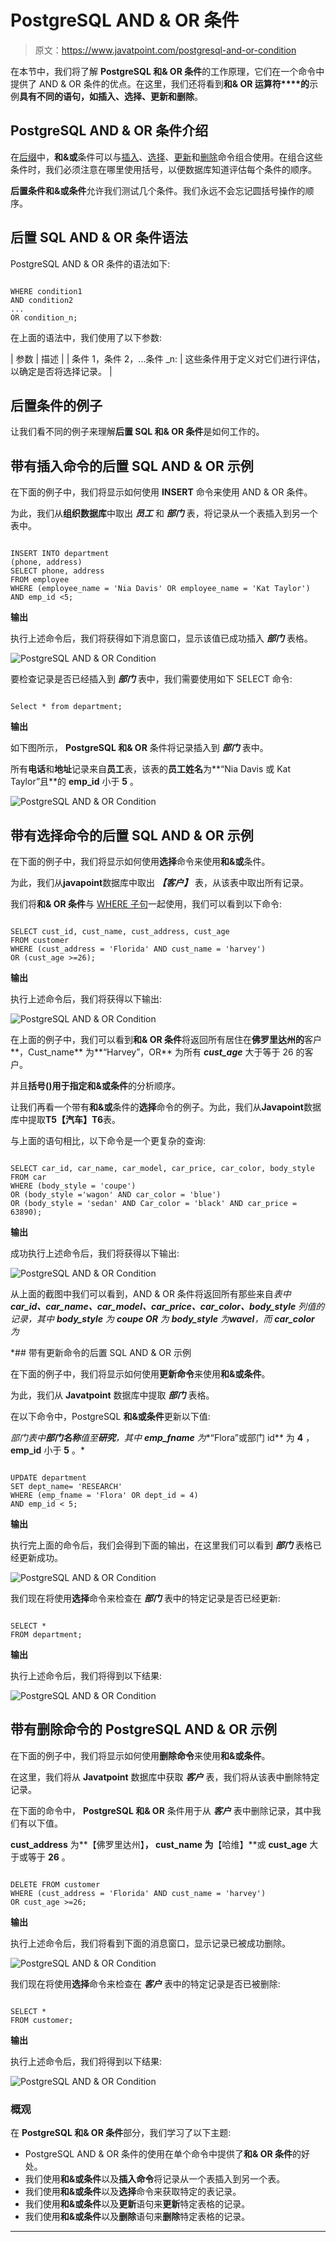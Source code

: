 # PostgreSQL AND & OR 条件

> 原文：<https://www.javatpoint.com/postgresql-and-or-condition>

在本节中，我们将了解 **PostgreSQL 和& OR 条件**的工作原理，它们在一个命令中提供了 AND & OR 条件的优点。在这里，我们还将看到**和& OR 运算符****的**示例**具有不同的语句，如插入、选择、更新和删除**。

## PostgreSQL AND & OR 条件介绍

在[后缀](https://www.javatpoint.com/postgresql-tutorial)中，**和&或**条件可以与[插入](https://www.javatpoint.com/postgresql-insert)、[选择](https://www.javatpoint.com/postgresql-select)、[更新](https://www.javatpoint.com/postgresql-update)和[删除](https://www.javatpoint.com/postgresql-delete)命令组合使用。在组合这些条件时，我们必须注意在哪里使用括号，以便数据库知道评估每个条件的顺序。

**后置条件和&或条件**允许我们测试几个条件。我们永远不会忘记圆括号操作的顺序。

## 后置 SQL AND & OR 条件语法

PostgreSQL AND & OR 条件的语法如下:

```

WHERE condition1  
AND condition2  
...  
OR condition_n;  

```

在上面的语法中，我们使用了以下参数:

| 参数 | 描述 |
| 条件 1，条件 2，...条件 _n: | 这些条件用于定义对它们进行评估，以确定是否将选择记录。 |

## 后置条件的例子

让我们看不同的例子来理解**后置 SQL 和& OR 条件**是如何工作的。

## 带有插入命令的后置 SQL AND & OR 示例

在下面的例子中，我们将显示如何使用 **INSERT** 命令来使用 AND & OR 条件。

为此，我们从**组织数据库**中取出 ***员工*** 和 ***部门*** 表，将记录从一个表插入到另一个表中。

```

INSERT INTO department
(phone, address)
SELECT phone, address
FROM employee 
WHERE (employee_name = 'Nia Davis' OR employee_name = 'Kat Taylor')
AND emp_id <5;

```

**输出**

执行上述命令后，我们将获得如下消息窗口，显示该值已成功插入 ***部门*** 表格。

![PostgreSQL AND & OR Condition](img/5913748091b91858a847567cbcda804c.png)

要检查记录是否已经插入到 ***部门*** 表中，我们需要使用如下 SELECT 命令:

```

Select * from department;

```

**输出**

如下图所示， **PostgreSQL 和& OR** 条件将记录插入到 ***部门*** 表中。

所有**电话**和**地址**记录来自**员工**表，该表的**员工姓名**为**“Nia Davis 或 Kat Taylor”且**的 **emp_id** 小于 **5** 。

![PostgreSQL AND & OR Condition](img/cf4235bd049ece79695c37ab94ce70b0.png)

## 带有选择命令的后置 SQL AND & OR 示例

在下面的例子中，我们将显示如何使用**选择**命令来使用**和&或**条件。

为此，我们从**javapoint**数据库中取出 ***【客户】*** 表，从该表中取出所有记录。

我们将**和& OR 条件**与 [WHERE 子句](https://www.javatpoint.com/postgresql-where-clause)一起使用，我们可以看到以下命令:

```

SELECT cust_id, cust_name, cust_address, cust_age
FROM customer 
WHERE (cust_address = 'Florida' AND cust_name = 'harvey')
OR (cust_age >=26);

```

**输出**

执行上述命令后，我们将获得以下输出:

![PostgreSQL AND & OR Condition](img/f5de76f17c5e3b1fe6837b2e748feec5.png)

在上面的例子中，我们可以看到**和& OR 条件**将返回所有居住在**佛罗里达州的**客户**，Cust_name** 为**“Harvey”，OR** 为所有 ***cust_age*** 大于等于 26 的客户。

并且**括号()**用于指定**和&或条件**的分析顺序。

让我们再看一个带有**和&或**条件的**选择**命令的例子。为此，我们从**Javapoint**数据库中提取**T5【汽车】T6**表。

与上面的语句相比，以下命令是一个更复杂的查询:

```

SELECT car_id, car_name, car_model, car_price, car_color, body_style
FROM car
WHERE (body_style = 'coupe')
OR (body_style ='wagon' AND car_color = 'blue')
OR (body_style = 'sedan' AND Car_color = 'black' AND car_price = 63890);

```

**输出**

成功执行上述命令后，我们将获得以下输出:

![PostgreSQL AND & OR Condition](img/fb7097e130a647243e1fc900dd68ce1c.png)

从上面的截图中我们可以看到，AND & OR 条件将返回所有那些来自*表中 **car_id、car_name、car_model、car_price、car_color、body_style** 列值的记录，其中 **body_style** 为 **coupe OR** 为 **body_style** 为**wavel**，而 **car_color** 为*

 *## 带有更新命令的后置 SQL AND & OR 示例

在下面的例子中，我们将显示如何使用**更新命令**来使用**和&或条件**。

为此，我们从 **Javatpoint** 数据库中提取 ***部门*** 表格。

在以下命令中，PostgreSQL **和&或条件**更新以下值:

*部门表中**部门名称**值至**研究**，其中 **emp_fname** 为**“Flora”或部门 id** 为 **4** ， **emp_id** 小于 **5** 。*

```

UPDATE department
SET dept_name= 'RESEARCH'
WHERE (emp_fname = 'Flora' OR dept_id = 4)
AND emp_id < 5;

```

**输出**

执行完上面的命令后，我们会得到下面的输出，在这里我们可以看到 ***部门*** 表格已经更新成功。

![PostgreSQL AND & OR Condition](img/a6e85eb410e823d8977ddda33d59d8d1.png)

我们现在将使用**选择**命令来检查在 ***部门*** 表中的特定记录是否已经更新:

```

SELECT * 
FROM department;

```

**输出**

执行上述命令后，我们将得到以下结果:

![PostgreSQL AND & OR Condition](img/97fe11d1232c3d49bfba5707de41631d.png)

## 带有删除命令的 PostgreSQL AND & OR 示例

在下面的例子中，我们将显示如何使用**删除命令**来使用**和&或条件**。

在这里，我们将从 **Javatpoint** 数据库中获取 ***客户*** 表，我们将从该表中删除特定记录。

在下面的命令中， **PostgreSQL 和& OR** 条件用于从 ***客户*** 表中删除记录，其中我们有以下值。

**cust_address** 为**【佛罗里达州】**， **cust_name** 为**【哈维】**或 **cust_age** 大于或等于 **26** 。

```

DELETE FROM customer
WHERE (cust_address = 'Florida' AND cust_name = 'harvey')
OR cust_age >=26;

```

**输出**

执行上述命令后，我们将看到下面的消息窗口，显示记录已被成功删除。

![PostgreSQL AND & OR Condition](img/14cc7abe9eb7ef07102cf90c3b979131.png)

我们现在将使用**选择**命令来检查在 ***客户*** 表中的特定记录是否已被删除:

```

SELECT * 
FROM customer;

```

**输出**

执行上述命令后，我们将得到以下结果:

![PostgreSQL AND & OR Condition](img/ed0a0f8620d093b3b56d96f0c5498c5a.png)

### 概观

在 **PostgreSQL 和& OR 条件**部分，我们学习了以下主题:

*   PostgreSQL AND & OR 条件的使用在单个命令中提供了**和& OR 条件**的好处。
*   我们使用**和&或条件**以及**插入命令**将记录从一个表插入到另一个表。
*   我们使用**和&或条件**以及**选择**命令来获取特定的表记录。
*   我们使用**和&或条件**以及**更新**语句来**更新**特定表格的记录。
*   我们使用**和&或条件**以及**删除**语句来**删除**特定表格的记录。

* * ***